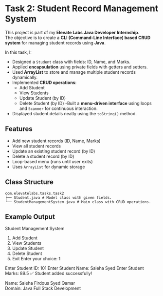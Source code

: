 # Task 2: Student Record Management System

This project is part of my **Elevate Labs Java Developer Internship**.  
The objective is to create a **CLI (Command-Line Interface) based CRUD system** for managing student records using **Java**.

In this task, I:
- Designed a `Student` class with fields: ID, Name, and Marks.
- Applied **encapsulation** using private fields with getters and setters.
- Used **ArrayList** to store and manage multiple student records dynamically.
- Implemented **CRUD operations**:
  - Add Student
  - View Students
  - Update Student (by ID)
  - Delete Student (by ID)
 -Built a **menu-driven interface** using loops and `Scanner` for continuous interaction.
- Displayed student details neatly using the `toString()` method.

## Features
- Add new student records (ID, Name, Marks)
- View all student records
- Update an existing student record (by ID)
- Delete a student record (by ID)
- Loop-based menu (runs until user exits)
- Uses `ArrayList` for dynamic storage
  
## Class Structure
```
com.elevatelabs.tasks.task2
├── Student.java # Model class with given fields.
└── StudentManagementSystem.java # Main class with CRUD operations.
```
## Example Output
Student Management System
1. Add Student
2. View Students
3. Update Student
4. Delete Student
5. Exit
Enter your choice: 1

Enter Student ID: 101
Enter Student Name: Saleha Syed
Enter Student Marks: 89.5
✅ Student added successfully!


Name: Saleha Firdous Syed Qamar  
Domain: Java Full Stack Development


